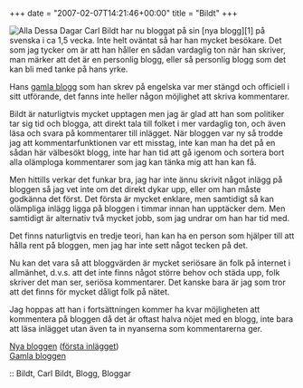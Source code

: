 +++
date = "2007-02-07T14:21:46+00:00"
title = "Bildt"
+++

<img id="image289" src="/images/2007/02/alladessadagar.png" alt="Alla Dessa Dagar" />  
Carl Bildt har nu bloggat på sin [nya blogg][1] på svenska i ca 1,5 vecka. Inte helt oväntat så har han mycket besökare. Det som jag tycker om är att han håller en sådan vardaglig ton när han skriver, man märker att det är en personlig blogg, eller så personlig blogg som det kan bli med tanke på hans yrke.

Hans [gamla blogg][2] som han skrev på engelska var mer stängd och officiell i sitt utförande, det fanns inte heller någon möjlighet att skriva kommentarer.

Bildt är naturligtvis mycket upptagen men jag är glad att han som politiker tar sig tid och blogga, att direkt tala till folket i mer vardaglig ton, och även läsa och svara på kommentarer till inlägget. När bloggen var ny så trodde jag att kommentarfunktionen var ett misstag, inte kan man ha det på en sådan här välbesökt blogg, inte har han tid att gå igenom och sortera bort alla olämploga kommentarer som jag kan tänka mig att han kan få.

Men hittills verkar det funkar bra, jag har inte ännu skrivit något inlägg på bloggen så jag vet inte om det direkt dykar upp, eller om han måste godkänna det först. Det första är mycket enklare, men samtidigt så kan olämpliga inlägg ligga på bloggen i timmar innan han upptäcker dem. Men samtidigt är alternativ två mycket jobb, som jag undrar om han har tid med.

Det finns naturligtvis en tredje teori, han kan ha en person som hjälper till att hålla rent på bloggen, men jag har inte sett något tecken på det.

Nu kan det vara så att bloggvärden är mycket seriösare än folk på internet i allmänhet, d.v.s. att det inte finns något större behov och städa upp, folk skriver det man ser, seriösa kommentarer. Det kanske bara är jag som tror att det finns för mycket dåligt folk på nätet.

Jag hoppas att han i fortsättningen kommer ha kvar möjligheten att kommentera på bloggen då det är oftast halva nöjet med en blogg, inte bara att läsa inlägget utan även ta in nyanserna som kommentarerna ger.

[Nya bloggen][1] ([första inlägget][3])  
[Gamla bloggen][2]

:: Bildt, Carl Bildt, Blogg, Bloggar

<small></small>

 [1]: http://carlbildt.wordpress.com/
 [2]: http://bildt.blogspot.com/
 [3]: http://carlbildt.wordpress.com/2007/01/28/mahanda-annu-en-blogg/trackback/
